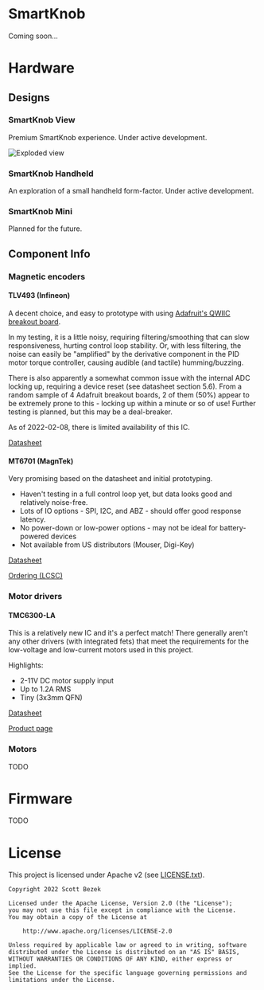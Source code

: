 # SmartKnob

Coming soon...

# Hardware

## Designs

### SmartKnob View
Premium SmartKnob experience. Under active development.

![Exploded view](doc/img/explodedv145.gif)

### SmartKnob Handheld
An exploration of a small handheld form-factor. Under active development.

### SmartKnob Mini
Planned for the future.

## Component Info

### Magnetic encoders
#### TLV493 (Infineon)
A decent choice, and easy to prototype with using [Adafruit's QWIIC breakout board](https://www.adafruit.com/product/4366).

In my testing, it is a little noisy, requiring filtering/smoothing that can slow responsiveness, hurting control loop stability. Or, with less filtering, the noise
can easily be "amplified" by the derivative component in the PID motor torque controller, causing audible (and tactile) humming/buzzing.

There is also apparently a somewhat common issue with the internal ADC locking up, requiring a device reset (see datasheet section 5.6). From a random sample of 4 Adafruit breakout boards, 2 of them (50%) appear to be extremely prone to this - locking up within a minute or so of use! Further testing is planned, but this may be a deal-breaker.

As of 2022-02-08, there is limited availability of this IC.

[Datasheet](https://www.mouser.com/datasheet/2/196/Infineon_TLV493D_A1B6_DataSheet_v01_10_EN-1227967.pdf)

#### MT6701 (MagnTek)
Very promising based on the datasheet and initial prototyping.

 - Haven't testing in a full control loop yet, but data looks good and relatively noise-free.
 - Lots of IO options - SPI, I2C, and ABZ - should offer good response latency.
 - No power-down or low-power options - may not be ideal for battery-powered devices
 - Not available from US distributors (Mouser, Digi-Key)

[Datasheet](http://www.magntek.com.cn/upload/MT6701_Rev.1.5.pdf)

[Ordering (LCSC)](https://lcsc.com/product-detail/Angle-Linear-Position-Sensors_Magn-Tek-MT6701CT-STD_C2856764.html)

### Motor drivers
#### TMC6300-LA
This is a relatively new IC and it's a perfect match! There generally aren't any other drivers (with integrated fets) that meet the requirements for the low-voltage and low-current motors used in this project.

Highlights:
 - 2-11V DC motor supply input
 - Up to 1.2A RMS
 - Tiny (3x3mm QFN)

 [Datasheet](https://www.trinamic.com/fileadmin/assets/Products/ICs_Documents/TMC6300_datasheet_rev1.07.pdf)

 [Product page](https://www.trinamic.com/products/integrated-circuits/details/tmc6300-la/)

### Motors
TODO

# Firmware
TODO

# License

This project is licensed under Apache v2 (see [LICENSE.txt](LICENSE.txt)).

    Copyright 2022 Scott Bezek
    
    Licensed under the Apache License, Version 2.0 (the "License");
    you may not use this file except in compliance with the License.
    You may obtain a copy of the License at
    
        http://www.apache.org/licenses/LICENSE-2.0
    
    Unless required by applicable law or agreed to in writing, software
    distributed under the License is distributed on an "AS IS" BASIS,
    WITHOUT WARRANTIES OR CONDITIONS OF ANY KIND, either express or implied.
    See the License for the specific language governing permissions and
    limitations under the License.


